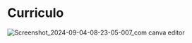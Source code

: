 # Curriculo

![Screenshot_2024-09-04-08-23-05-007_com canva editor](https://github.com/user-attachments/assets/e7702f89-3471-4845-a754-d6a9de043d8a)
